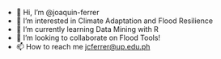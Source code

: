 - 👋 Hi, I’m @joaquin-ferrer
- 👀 I’m interested in Climate Adaptation and Flood Resilience
- 🌱 I’m currently learning Data Mining with R
- 💞️ I’m looking to collaborate on Flood Tools!
- 📫 How to reach me jcferrer@up.edu.ph

<!---
joaquin-ferrer/joaquin-ferrer is a ✨ special ✨ repository because its `README.md` (this file) appears on your GitHub profile.
You can click the Preview link to take a look at your changes.
--->
